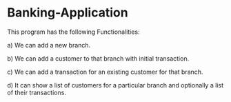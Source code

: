 # Banking-Application
This program has the following Functionalities:



a) We can add a new branch.

b) We can add a customer to that branch with initial transaction.


c) We can add a transaction for an existing customer for that branch.     



d) It can show a list of customers for a particular branch and optionally a list of their transactions.


